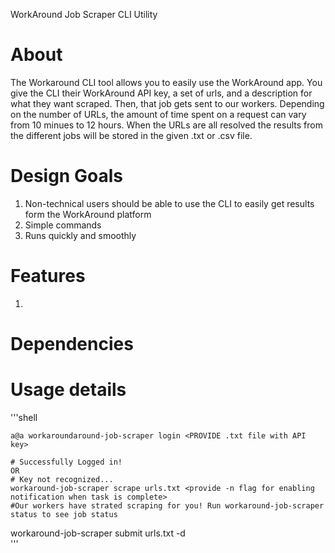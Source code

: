 WorkAround Job Scraper CLI Utility

# About

   The Workaround CLI tool allows you to easily use the WorkAround app. You give the CLI their WorkAround API key, a set of urls, 
   and a description for what they want scraped. Then, that job gets sent to our workers.
   Depending on the number of URLs, the amount of time spent on a request can vary from 10 minues to 12 hours. 
   When the URLs are all resolved the results from the different jobs will be stored in the given .txt or .csv file.

# Design Goals 

  1. Non-technical users should be able to use the CLI to easily get results form the WorkAround platform
  2. Simple commands 
  3. Runs quickly and smoothly 
  

# Features
   
  1. 

# Dependencies

# Usage details 
   '''shell
   
    a@a workaroundaround-job-scraper login <PROVIDE .txt file with API key> 
    
    # Successfully Logged in! 
    OR 
    # Key not recognized... 
    workaround-job-scraper scrape urls.txt <provide -n flag for enabling notification when task is complete> 
    #Our workers have strated scraping for you! Run workaround-job-scraper status to see job status    
   workaround-job-scraper submit urls.txt -d    
  '''
   
